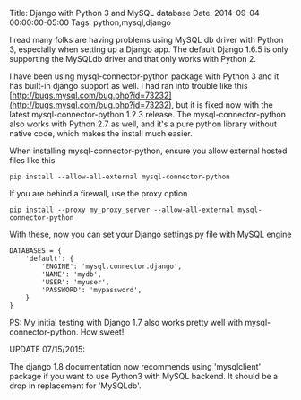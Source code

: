 Title: Django with Python 3 and MySQL database
Date: 2014-09-04 00:00:00-05:00
Tags: python,mysql,django



I read many folks are having problems using MySQL db driver with Python 3, especially when setting up a Django app. The default Django 1.6.5 is only supporting the MySQLdb driver and that only works with Python 2.

I have been using mysql-connector-python package with Python 3 and it has built-in django support as well. I had ran into trouble like this [http://bugs.mysql.com/bug.php?id=73232](http://bugs.mysql.com/bug.php?id=73232), but it is fixed now with the latest mysql-connector-python 1.2.3 release. The mysql-connector-python also works with Python 2.7 as well, and it's a pure python library without native code, which makes the install much easier.

When installing mysql-connector-python, ensure you allow external hosted files like this

    pip install --allow-all-external mysql-connector-python

If you are behind a firewall, use the proxy option

    pip install --proxy my_proxy_server --allow-all-external mysql-connector-python

With these, now you can set your Django settings.py file with MySQL engine
    
    DATABASES = {
        'default': {
            'ENGINE': 'mysql.connector.django',
            'NAME': 'mydb',
            'USER': 'myuser',
            'PASSWORD': 'mypassword',
        }
    }

PS: My initial testing with Django 1.7 also works pretty well with mysql-connector-python. How sweet!

UPDATE 07/15/2015:

The django 1.8 documentation now recommends using 'mysqlclient' package if you want to use Python3 with MySQL backend. It should be a drop in replacement for 'MySQLdb'.

